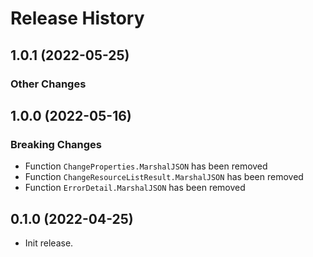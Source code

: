 # Release History

## 1.0.1 (2022-05-25)
### Other Changes


## 1.0.0 (2022-05-16)
### Breaking Changes

- Function `ChangeProperties.MarshalJSON` has been removed
- Function `ChangeResourceListResult.MarshalJSON` has been removed
- Function `ErrorDetail.MarshalJSON` has been removed


## 0.1.0 (2022-04-25)

- Init release.